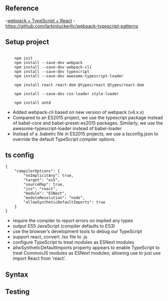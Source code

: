 ## Reference
-[webpack + TypeScript + React](https://codeburst.io/webpack-typescript-react-part-1-dc154e250f23)
    - https://github.com/larkintuckerllc/webpack-typescript-patterns


## Setup project
```
```
```
    npm init
    npm install --save-dev webpack
    npm install --save-dev webpack-cli
    npm install --save-dev typescript
    npm install --save-dev awesome-typescript-loader

    npm install react react-dom @types/react @types/react-dom

    npm install --save-dev css-loader style-loader

    npm install antd
```
- Added webpack-cli based on new version of webpack (v4.x.x)
- Compared to an ES2015 project, we use the typescript package instead of babel-core and babel-preset-es2015 packages. Similarly, we use the awesome-typescript-loader instead of babel-loader
- Instead of a .babelrc file in ES2015 projects, we use a tsconfig.json to override the default TypeScript compiler options.


## ts config
```
{
    "compilerOptions": {
        "noImplicitAny": true,
        "target": "es5", 
        "sourceMap": true,
        "jsx": "react",
        "module": "ESNext",
        "moduleResolution": "node",
        "allowSyntheticDefaultImports": true
    }
}
```
- require the compiler to report errors on implied any types
- output ES5 JavaScript (compiler defaults to ES3)
- use the browser’s development tools to debug our TypeScript
- support react, convert .tsx file to .js 
- configure TypeScript to treat modules as ESNext modules 
- allwSyntheticDefaultImports property appears to enable TypeScript to treat CommonJS modules as ESNext modules; 
  allowing use to just use import React from ‘react’.

## Syntax


## Testing
